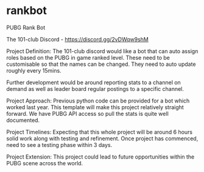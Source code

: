 # rankbot
PUBG Rank Bot

The 101-club Discord - https://discord.gg/2vDWqw9shM

Project Definition:
The 101-club discord would like a bot that can auto assign roles based on the PUBG in game ranked level. These need to be customisable so that the names can be changed. They need to auto update roughly every 15mins. 

Further development would be around reporting stats to a channel on demand as well as leader board regular postings to a specific channel.

Project Approach:
Previous python code can be provided for a bot which worked last year. This template will make this project relatively straight forward. We have PUBG API access so pull the stats is quite well documented. 

Project Timelines:
Expecting that this whole project will be around 6 hours solid work along with testing and refinement. Once project has commenced, need to see a testing phase within 3 days. 

Project Extension:
This project could lead to future opportunities within the PUBG scene across the world. 
